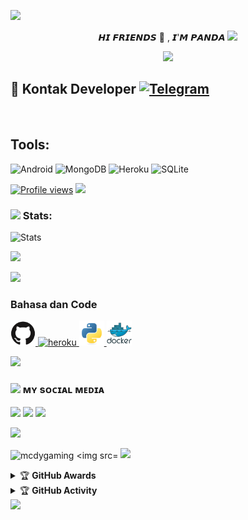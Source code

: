 <img src="https://user-images.githubusercontent.com/73097560/115834477-dbab4500-a447-11eb-908a-139a6edaec5c.gif"><p align="center"> 𝙃𝙄 𝙁𝙍𝙄𝙀𝙉𝘿𝙎 👋 , 𝙄'𝙈 𝙋𝘼𝙉𝘿𝘼
<img src="https://user-images.githubusercontent.com/73097560/115834477-dbab4500-a447-11eb-908a-139a6edaec5c.gif">
 
<p align="center">    
    <img src="https://telegra.ph/file/2afdc5223c5ed48d8283b.jpg">   
  </p> 
           
## 📲 Kontak Developer [![Telegram](https://img.shields.io/badge/telegram-1b77FF.svg?style=for-the-badge&logo=telegram)](https://t.me/bangsatkuasa) 
<br>

## Tools:

   ![Android](https://img.shields.io/badge/Android-3DDC84?style=for-the-badge&logo=android&logoColor=red)
   ![MongoDB](https://img.shields.io/badge/MongoDB-4EA94B?style=for-the-badge&logo=mongodb&logoColor=green)
   ![Heroku](https://img.shields.io/badge/Heroku-430098?style=for-the-badge&logo=heroku&logoColor=blue)
   ![SQLite](https://img.shields.io/badge/SQLite-07405E?style=for-the-badge&logo=sqlite&logoColor=yellow)
 
[![Profile views](https://gpvc.arturio.dev/mcdygaming)](https://github.com/mcdygaming)
<img src="https://user-images.githubusercontent.com/73097560/115834477-dbab4500-a447-11eb-908a-139a6edaec5c.gif">

### <img src="https://media.giphy.com/media/IqgySmxEgP0rs40ZMB/giphy.gif" width="50"> Stats:
   
![Stats](https://github-readme-stats.vercel.app/api?username=mcdygaming&show_icons=true&count_private=true&title_color=f7d745&text_color=b2d76c&icon_color=6562af&bg_color=00000000&hide=bg-color&hide_border=false)   
<p align="left"><a href="https://github.com/mcdygaming"><img src="https://github-readme-stats.vercel.app/api/top-langs/?username=mcdygaming&theme=radical&layout=compact"></a></p>
</p>
<img src="https://user-images.githubusercontent.com/73097560/115834477-dbab4500-a447-11eb-908a-139a6edaec5c.gif">

<h3 align="left">Bahasa dan Code</h3>
  <p align="left"> <a href="https://www.github.com/" target="_blank"> 
    <img src="https://raw.githubusercontent.com/devicons/devicon/master/icons/github/github-original.svg" alt="github" width="40" height="40"/> </a> 
    <a href="https://heroku.com" target="_blank"> <img src="https://www.vectorlogo.zone/logos/heroku/heroku-icon.svg" alt="heroku" width="40" height="40"/> </a> 
    <a href="https://www.python.org" target="_blank"> <img src="https://raw.githubusercontent.com/devicons/devicon/master/icons/python/python-original.svg" alt="python" width="40" height="40"/> </a>
    <a href="https://www.docker.com/" target="_blank"> <img src="https://raw.githubusercontent.com/devicons/devicon/master/icons/docker/docker-original-wordmark.svg" alt="docker" width="40" height="40"/> </a> </p>
<img src="https://user-images.githubusercontent.com/73097560/115834477-dbab4500-a447-11eb-908a-139a6edaec5c.gif">

### <img src="https://media.giphy.com/media/VgCDAzcKvsR6OM0uWg/giphy.gif" width="50"> ᴍʏ sᴏᴄɪᴀʟ ᴍᴇᴅɪᴀ
<p>
    <a href="https://www.facebook.com/albert.krickzcilegon/" target="blank"><img src="https://img.icons8.com/nolan/55/facebook-new.png" /></a>
    <a href="https://t.me/bangsatkuasa" target="blank"><img src="https://img.icons8.com/nolan/55/telegram-app.png" /></a>
    <a href="https://instagram.com/pindapanda9" target="blank"><img src="https://img.icons8.com/nolan/55/instagram-new.png" /></a>
</p>
<img src="https://user-images.githubusercontent.com/73097560/115834477-dbab4500-a447-11eb-908a-139a6edaec5c.gif">
<p><img align="center" src="https://github-readme-streak-stats.herokuapp.com/?user=mcdygaming&" alt="mcdygaming
<img src="https://user-images.githubusercontent.com/73097560/115834477-dbab4500-a447-11eb-908a-139a6edaec5c.gif">
<img src="https://user-images.githubusercontent.com/73097560/115834477-dbab4500-a447-11eb-908a-139a6edaec5c.gif">    
<details>
    <summary>&#127942 <b>GitHub Awards</b></summary><br/>

![Github Trophy](https://github-profile-trophy.vercel.app/?username=phaticusthiccy)
</details>

<details>
    <summary>&#127942 <b>GitHub Activity</b></summary><br/>

![Metrics](https://metrics.lecoq.io/mcdygaming?template=classic&repositories.forks=true&languages=1&languages.colors=github&languages.threshold=0%25&config.timezone=Asia%2FBanten)

</details>
<img src="https://user-images.githubusercontent.com/73097560/115834477-dbab4500-a447-11eb-908a-139a6edaec5c.gif">
